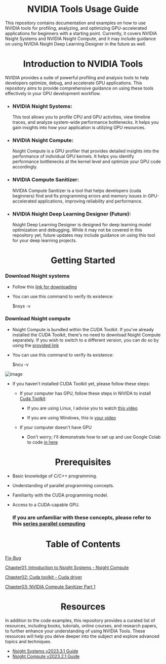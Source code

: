 <p align="center">
 <h1 align="center">NVIDIA Tools Usage Guide </h1>
</p>

This repository contains documentation and examples on how to use NVIDIA tools for profiling, analyzing, and optimizing GPU-accelerated applications for beginners with a starting point. Currently, it covers NVIDIA Nsight Systems and NVIDIA Nsight Compute, and it may include guidance on using NVIDIA Nsight Deep Learning Designer in the future as well.


<p align="center">
 <h1 align="center">Introduction to NVIDIA Tools </h1>
</p>

NVIDIA provides a suite of powerful profiling and analysis tools to help developers optimize, debug, and accelerate GPU applications. This repository aims to provide comprehensive guidance on using these tools effectively in your GPU development workflow.

- ### NVIDIA Nsight Systems:
  This tool allows you to profile CPU and GPU activities, view timeline traces, and analyze system-wide performance bottlenecks. It helps you gain insights into how your application is utilizing GPU resources.

- ### NVIDIA Nsight Compute:
  Nsight Compute is a GPU profiler that provides detailed insights into the performance of individual GPU kernels. It helps you identify performance bottlenecks at the kernel level and optimize your GPU code accordingly.

- ### NVIDIA Compute Sanitizer:
  NVIDIA Compute Sanitizer is a tool that helps developers (cuda beginners) find and fix programming errors and memory issues in GPU-accelerated applications, improving reliability and performance.

- ### NVIDIA Nsight Deep Learning Designer (Future):
  Nsight Deep Learning Designer is designed for deep learning model optimization and debugging. While it may not be covered in this repository yet, future updates may include guidance on using this tool for your deep learning projects.

<p align="center">
 <h1 align="center">Getting Started </h1>
</p>

### Download Nsight systems
- Follow this [link for downloading](https://developer.nvidia.com/gameworksdownload#?dn=nsight-systems-2023-3)

- You can use this command to verify its existence: 

  $nsys -v


### Download Nsight compute
- Nsight Compute is bundled within the CUDA Toolkit. If you've already installed the CUDA Toolkit, there's no need to download Nsight Compute separately. If you wish to switch to a different version, you can do so by using the [provided link](https://developer.nvidia.com/tools-overview/nsight-compute/get-started)

- You can use this command to verify its existence:
 
  $ncu -v

![image](https://github.com/CisMine/Guide-NVIDIA-Tools/assets/122800932/6d0bb179-42a1-4bce-b1ed-3f5682a988b4)

- If you haven't installed CUDA Toolkit yet, please follow these steps:
   - If your computer has GPU, follow these steps in NIVIDA to install [Cuda Toolkit](https://developer.nvidia.com/cuda-downloads)
  
     - If you are using Linux, I advise you to watch [this video](https://www.youtube.com/watch?v=wxNQQP9U1Bc)
     
     - If you are using Windows, this is [your video](https://www.youtube.com/watch?v=cuCWbztXk4Y&t=49s)


  - If your computer doesn't have GPU
    
    - Don't worry; I'll demonstrate how to set up and use Google Colab to code [in here](https://medium.com/@giahuy04/the-easiest-way-to-run-cuda-c-in-google-colab-831efbc33d7a)


<p align="center">
 <h1 align="center">Prerequisites </h1>
</p>

- Basic knowledge of C/C++ programming.
- Understanding of parallel programming concepts.
- Familiarity with the CUDA programming model.
- Access to a CUDA-capable GPU.

  ### If you are unfamiliar with these concepts, please refer to this [series parallel computing](https://github.com/CisMine/Parallel-Computing-Cuda-C)


 
<p align="center">
 <h1 align="center">Table of Contents </h1>
</p>

[Fix-Bug](https://github.com/CisMine/Guide-NVIDIA-Tools/tree/main/Fix-Bug)

[Chapter01: Introduction to Nsight Systems - Nsight Compute](https://github.com/CisMine/Guide-NVIDIA-Tools/tree/main/Chapter01)

[Chapter02: Cuda toolkit - Cuda driver](https://github.com/CisMine/Guide-NVIDIA-Tools/tree/main/Chapter02)

[Chapter03: NVIDIA Compute Sanitizer Part 1](https://github.com/CisMine/Guide-NVIDIA-Tools/tree/main/Chapter03)



<p align="center">
 <h1 align="center">Resources </h1>
</p>

In addition to the code examples, this repository provides a curated list of resources, including books, tutorials, online courses, and research papers, to further enhance your understanding of using NVIDIA Tools. These resources will help you delve deeper into the subject and explore advanced topics and techniques.

- [Nsight Systems v2023.3.1 Guide](https://docs.nvidia.com/nsight-systems/UserGuide/index.html)
- [Nsight Compute v2023.2.1 Guide](https://docs.nvidia.com/nsight-compute/NsightCompute/index.html)
